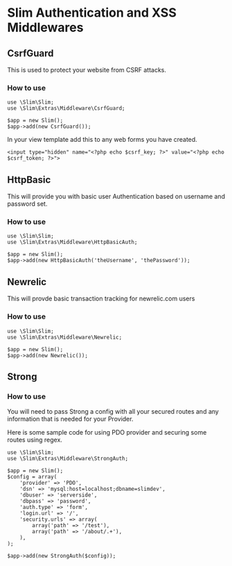 # Slim Authentication and XSS Middlewares

## CsrfGuard

This is used to protect your website from CSRF attacks. 

### How to use

    use \Slim\Slim;
    use \Slim\Extras\Middleware\CsrfGuard;

	$app = new Slim();
	$app->add(new CsrfGuard());

In your view template add this to any web forms you have created.

	<input type="hidden" name="<?php echo $csrf_key; ?>" value="<?php echo $csrf_token; ?>">

## HttpBasic

This will provide you with basic user Authentication based on username and password set.

### How to use

    use \Slim\Slim;
    use \Slim\Extras\Middleware\HttpBasicAuth;

	$app = new Slim();
	$app->add(new HttpBasicAuth('theUsername', 'thePassword'));


## Newrelic

This will provde basic transaction tracking for newrelic.com users

### How to use

    use \Slim\Slim;
    use \Slim\Extras\Middleware\Newrelic;

	$app = new Slim();
	$app->add(new Newrelic());


## Strong

### How to use

You will need to pass Strong a config with all your secured routes and any information that is needed
for your Provider.

Here is some sample code for using PDO provider and securing some routes using regex.

    use \Slim\Slim;
    use \Slim\Extras\Middleware\StrongAuth;

    $app = new Slim();
	$config = array(
	    'provider' => 'PDO',
	    'dsn' => 'mysql:host=localhost;dbname=slimdev',
	    'dbuser' => 'serverside',
	    'dbpass' => 'password',
	    'auth.type' => 'form',
	    'login.url' => '/',
	    'security.urls' => array(
	        array('path' => '/test'),
	        array('path' => '/about/.+'),
	    ),
	);

	$app->add(new StrongAuth($config));
